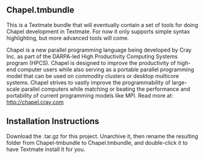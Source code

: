 Chapel.tmbundle
---------------

This is a Textmate bundle that will eventually contain a set of tools for doing Chapel development in Textmate. For now it only supports simple syntax highlighting, but more advanced tools will come.

Chapel is a new parallel programming language being developed by Cray Inc. as part of the DARPA-led High Productivity Computing Systems program (HPCS). Chapel is designed to improve the productivity of high-end computer users while also serving as a portable parallel programming model that can be used on commodity clusters or desktop multicore systems. Chapel strives to vastly improve the programmability of large-scale parallel computers while matching or beating the performance and portability of current programming models like MPI. Read more at: http://chapel.cray.com

Installation Instructions
-------------------------
Download the .tar.gz for this project. Unarchive it, then rename the resulting folder from Chapel-tmbundle to Chapel.tmbundle, and double-click it to have Textmate install it for you.
